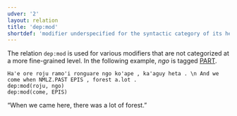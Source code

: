 ```yaml
---
udver: '2'
layout: relation
title: 'dep:mod'
shortdef: 'modifier underspecified for the syntactic category of its head'
---
```


The relation `dep:mod` is used for various modifiers that are not categorized at a more fine-grained level.
In the following example, _ngo_ is tagged [PART]().

~~~ sdparse
Ha'e ore roju ramo'i ronguare ngo ko'ape , ka'aguy heta . \n And we come when NMLZ.PAST EPIS , forest a.lot .
dep:mod(roju, ngo)
dep:mod(come, EPIS)
~~~

“When we came here, there was a lot of forest.”

<!-- Interlanguage links updated Pá kvě 14 11:09:01 CEST 2021 -->
